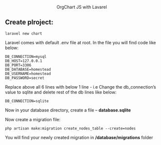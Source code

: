 <p align="center">
OrgChart JS with Lavarel
</p>

## Create plroject:

```
laravel new chart
```

Laravel comes with default .env file at root.
In the file you will find code like below:

```
DB_CONNECTION=mysql
DB_HOST=127.0.0.1
DB_PORT=3306
DB_DATABASE=homestead
DB_USERNAME=homestead
DB_PASSWORD=secret
```

Replace above all 6 lines with below 1 line - i.e Change the db_connection’s value to sqlite and delete rest of the db lines like below:

```
DB_CONNECTION=sqlite
```

Now in your database directory, create a file – **database.sqlite**

Now create a migration file:

```
php artisan make:migration create_nodes_table --create=nodes
```
You will find your newly created migration in **/database/migrations** folder

